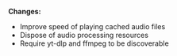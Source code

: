 **Changes:**
- Improve speed of playing cached audio files
- Dispose of audio processing resources
- Require yt-dlp and ffmpeg to be discoverable
